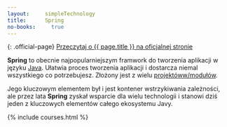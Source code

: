 ```yaml
---
layout:     simpleTechnology
title:      Spring
no-books:     true
---
```


{: .official-page}
[Przeczytaj o {{ page.title }} na oficjalnej stronie](https://spring.io/)

**Spring** to obecnie najpopularniejszym framwork do tworzenia aplikacji w języku [Java](/technologie/java). Ułatwia proces tworzenia aplikacji i dostarcza niemal wszystkiego co potrzebujesz. Złożony jest z wielu [projektóww/modułów](https://spring.io/projects).

Jego kluczowym elementem był i jest kontener wstrzykiwania zależności, ale przez lata **Spring** zyskał wsparcie dla wielu technologii i stanowi dziś jeden z kluczowych elementów całego ekosystemu Javy.


{% include courses.html %}